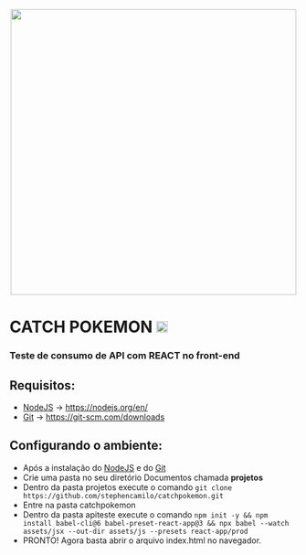 <p align="center"><img src="https://cdn.pixabay.com/photo/2016/07/23/13/21/pokemon-1536855_960_720.png" width="500"/></p>

# CATCH POKEMON <img src="https://avatars3.githubusercontent.com/u/619543?s=460&u=6f261db6b295f29d08cfa9bbade15e9c94e9feb2&v=4" width="20">

### Teste de consumo de API com REACT no front-end

## Requisitos:
- [NodeJS](https://nodejs.org/en/) -> https://nodejs.org/en/
- [Git](https://git-scm.com/downloads) -> https://git-scm.com/downloads

## Configurando o ambiente: 
- Após a instalação do [NodeJS](https://nodejs.org/en/) e do [Git](https://git-scm.com/downloads)
- Crie uma pasta no seu diretório Documentos chamada **projetos**
- Dentro da pasta projetos execute o comando `git clone https://github.com/stephencamilo/catchpokemon.git`
- Entre na pasta catchpokemon
- Dentro da pasta apiteste execute o comando `npm init -y
&& npm install babel-cli@6 babel-preset-react-app@3
&& npx babel --watch assets/jsx --out-dir assets/js --presets react-app/prod`
- PRONTO! Agora basta abrir o arquivo index.html no navegador.
